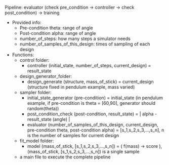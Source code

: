 Pipeline: evaluator (check pre_condition -> controller -> check post_condition) -> training

- Provided info:
    - Pre-condition theta: range of angle
    - Post-condition alpha: range of angle
    - number_of_steps: how many steps a simulator needs
    - number_of_samples_of_this_design: times of sampling of each design
- Functions:
    - control folder: 
        - controller (initial_state, number_of_steps, current_design) = result_state
    - design_generator_folder:
        - design_generate (structure, mass_of_stick) = current_design (structure fixed in pendulum example, mass varied)
    - sampler folder:
        - initial_state_generator (pre-condition) = initial_state (in pendulum example, if pre-condition is theta = [60,90], generator should random(theta))
        - post_condition_check (post-condition, result_state) = | alpha - result_state (angle) |
        - evaluator (number_of_samples_of_this_design, current_design, pre-condition theta, post-condition alpha) = [s_1,s_2,s_3,...,s_n], n is the number of samples for current design
    - fit_model folder:
        - model (mass_of_stick, [s_1,s_2,s_3,...,s_n]) = ( f(mass) -> score ), (mass_of_stick, [s_1,s_2,s_3,...,s_n]) is a single sample
    - a main file to execute the complete pipeline